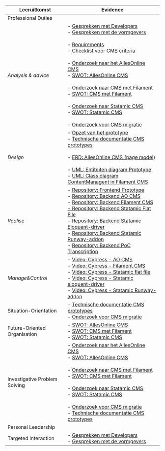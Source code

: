 

| Leeruitkomst                  | Evidence                                                                                                                                                                                                                                                                                                                                                                                                                                                                                                                                                                                                                                                                                                                                                                                                                                                                |
| ----------------------------- |-------------------------------------------------------------------------------------------------------------------------------------------------------------------------------------------------------------------------------------------------------------------------------------------------------------------------------------------------------------------------------------------------------------------------------------------------------------------------------------------------------------------------------------------------------------------------------------------------------------------------------------------------------------------------------------------------------------------------------------------------------------------------------------------------------------------------------------------------------------------------|
| Professional Duties           |                                                                                                                                                                                                                                                                                                                                                                                                                                                                                                                                                                                                                                                                                                                                                                                                                                                                         |
| *Analysis & advice*           | - [Gesprekken met Developers](../AnalyseAdvies/GesprekkenEnErvaringenMetDevelopers.md)<br>- [Gesprekken met de vormgevers](../AnalyseAdvies/GesprekMetDeVormgevers.md)<br><br>- [Requirements](../AnalyseAdvies/Requirements.md)<br>- [Checklist voor CMS criteria](../AnalyseAdvies/ChecklistVoorCMSCriteria)<br><br>- [Onderzoek naar het AllesOnline CMS](../AnalyseAdvies/OnderzoekNaarHetAOCms.md)<br>- [SWOT: AllesOnline CMS](../AnalyseAdvies/SwotAOCms.md)<br><br>- [Onderzoek naar CMS met Filament](../AnalyseAdvies/OnderzoekNaarFilament.md)<br>- [SWOT: CMS met Filament](../AnalyseAdvies/SwotFilamentCms.md)<br><br>- [Onderzoek naar Statamic CMS](../AnalyseAdvies/OnderzoekNaarStatamicCMS.md)<br>- [SWOT: Statamic CMS](../AnalyseAdvies/SwotStatamicCms.md)<br><br>- [Onderzoek voor CMS migratie](../AnalyseAdvies/OnderzoekVoorCmsMigratie.md)<br> |
| *Design*                      | - [Opzet van het prototype](../DesignRealisatie/OpzetVanDePrototypes.md)<br>- [Technische documentatie CMS prototypes](../DesignRealisatie/TechnischeDocumentatieCmsPrototypes.md)<br><br>- [ERD: AllesOnline CMS (page model)](../Bijlagen/ErdAoCmsPageModel.md)<br><br>- [UML: Entiteiten diagram Prototype](../Bijlagen/UmlEntiteitenDiagramPrototype.md)<br>- [UML: Class diagram ContentManagent in Filament CMS](../Bijlagen/UmlEntiteitenDiagramContentManagementFilament.md)<br>                                                                                                                                                                                                                                                                                                                                                                                |
| *Realise*                     | - [Repository: Frontend Prototype](https://github.com/Quitzchell/graduation-frontend)<br>- [Repository: Backend AO CMS](https://github.com/Quitzchell/graduation-ao-cms/)<br>- [Repository: Backend Filament CMS<br>- Repository: Backend Statamic Flat File]()<br>- [Repository: Backend Statamic Eloquent-driver]()<br>- [Repository: Backend Statamic Runway-addon]()<br>- [Repository: Backend PoC Transcription](https://github.com/Quitzchell/poc-transcription)                                                                                                                                                                                                                                                                                                                                                                                                  |
| *Manage&Control*              | - [Video: Cypress - AO CMS](../Bijlagen/CypressTestsAOCms.md)<br>- [Video: Cypress - Filament CMS](../Bijlagen/CypressTestsFilamentCms.md)<br>- [Video: Cypress - Statamic flat file](../Bijlagen/CypressTestsStatamicFlatFileCms.md)<br>- [Video: Cypress - Statamic eloquent-driver](../Bijlagen/CypressTestsStatamicEloquentDriverCms.md)<br>- [Video: Cypress - Statamic Runway-addon](../Bijlagen/CypressTestsStatamicRunwayCms.md)                                                                                                                                                                                                                                                                                                                                                                                                                                |
| Situation-Orientation         | - [Technische documentatie CMS prototypes](../DesignRealisatie/TechnischeDocumentatieCmsPrototypes.md)<br>- [Onderzoek voor CMS migratie](../AnalyseAdvies/OnderzoekVoorCmsMigratie.md)<br>                                                                                                                                                                                                                                                                                                                                                                                                                                                                                                                                                                                                                                                                                                                                       |
| Future-Oriented Organisation  | - [SWOT: AllesOnline CMS](../AnalyseAdvies/SwotAOCms.md)<br>- [SWOT: CMS met Filament](../AnalyseAdvies/SwotFilamentCms.md)<br>- [SWOT: Statamic CMS](../AnalyseAdvies/SwotStatamicCms.md)                                                                                                                                                                                                                                                                                                                                                                                                                                                                                                                                                                                                                                                                              |
| Investigative Problem Solving | - [Onderzoek naar het AllesOnline CMS](../AnalyseAdvies/OnderzoekNaarHetAOCms.md)<br>- [SWOT: AllesOnline CMS](../AnalyseAdvies/SwotAOCms.md)<br><br>- [Onderzoek naar CMS met Filament](../AnalyseAdvies/OnderzoekNaarFilament.md)<br>- [SWOT: CMS met Filament](../AnalyseAdvies/SwotFilamentCms.md)<br><br>- [Onderzoek naar Statamic CMS](../AnalyseAdvies/OnderzoekNaarStatamicCMS.md)<br>- [SWOT: Statamic CMS](../AnalyseAdvies/SwotStatamicCms.md)<br><br>- [Onderzoek voor CMS migratie](../AnalyseAdvies/OnderzoekVoorCmsMigratie.md)<br>- [Technische documentatie CMS prototypes](../DesignRealisatie/TechnischeDocumentatieCmsPrototypes.md)                                                                                                                                                                                                               |
| Personal Leadership           |                                                                                                                                                                                                                                                                                                                                                                                                                                                                                                                                                                                                                                                                                                                                                                                                                                                                         |
| Targeted Interaction          | - [Gesprekken met Developers](../AnalyseAdvies/GesprekkenEnErvaringenMetDevelopers.md)<br>- [Gesprekken met de vormgevers](../AnalyseAdvies/GesprekMetDeVormgevers.md)                                                                                                                                                                                                                                                                                                                                                                                                                                                                                                                                                                                                                                                                                                  |
